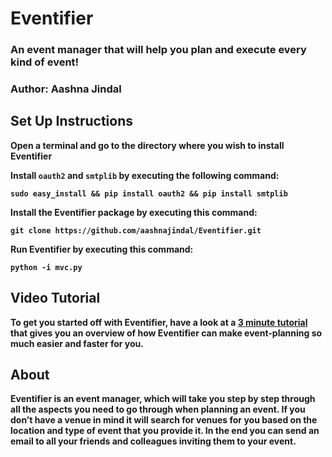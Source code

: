 # Eventifier #

### An event manager that will help you plan and execute <b>every<b> kind of event! ###

### Author: Aashna Jindal ###

## Set Up Instructions ##

Open a terminal and go to the directory where you wish to install Eventifier

Install `oauth2` and `smtplib` by executing the following command:

`sudo easy_install && pip install oauth2 && pip install smtplib`

Install the Eventifier package by executing this command:

`git clone https://github.com/aashnajindal/Eventifier.git`

Run Eventifier by executing this command:

`python -i mvc.py`

## Video Tutorial ##

To get you started off with Eventifier, have a look at a <a href="http://www.youtube.com/watch?v=ycYo26ceWok">3 minute tutorial</a> that gives you an overview of how Eventifier can make event-planning so much easier and faster for you.

## About ##

Eventifier is an event manager, which will take you step by step through all the aspects you need to go through when planning an event. If you don’t have a venue in mind it will search for venues for you based on the location and type of event that you provide it. In the end you can send an email to all your friends and colleagues inviting them to your event. 